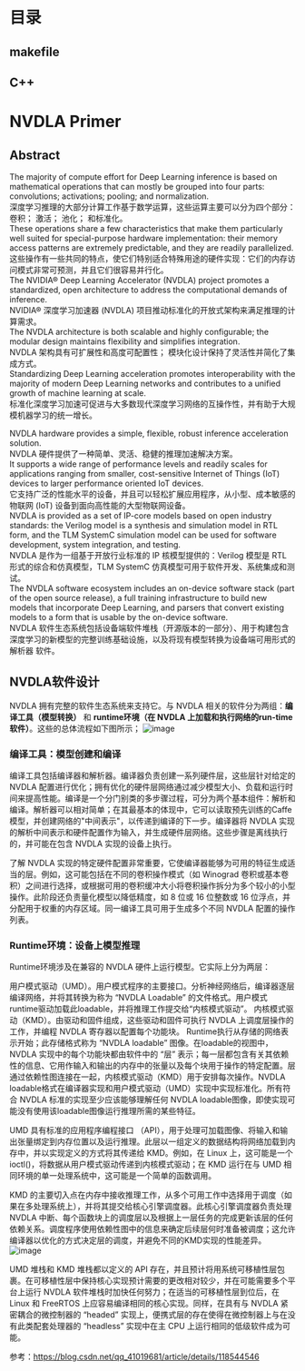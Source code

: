 # 目录
## makefile

## C++

##

# NVDLA Primer
## Abstract

The majority of compute effort for Deep Learning inference is based on mathematical operations that can mostly be grouped into four parts: convolutions; activations; pooling; and normalization.   
深度学习推理的大部分计算工作基于数学运算，这些运算主要可以分为四个部分：卷积； 激活； 池化； 和标准化。  
These operations share a few characteristics that make them particularly well suited for special-purpose hardware implementation: their memory access patterns are extremely predictable, and they are readily parallelized.   
这些操作有一些共同的特点，使它们特别适合特殊用途的硬件实现：它们的内存访问模式非常可预测，并且它们很容易并行化。  
The NVIDIA® Deep Learning Accelerator (NVDLA) project promotes a standardized, open architecture to address the computational demands of inference.   
NVIDIA® 深度学习加速器 (NVDLA) 项目推动标准化的开放式架构来满足推理的计算需求。  
The NVDLA architecture is both scalable and highly configurable; the modular design maintains flexibility and simplifies integration.   
NVDLA 架构具有可扩展性和高度可配置性； 模块化设计保持了灵活性并简化了集成方式。  
Standardizing Deep Learning acceleration promotes interoperability with the majority of modern Deep Learning networks and contributes to a unified growth of machine learning at scale.  
标准化深度学习加速可促进与大多数现代深度学习网络的互操作性，并有助于大规模机器学习的统一增长。  

NVDLA hardware provides a simple, flexible, robust inference acceleration solution.   
NVDLA 硬件提供了一种简单、灵活、稳健的推理加速解决方案。  
It supports a wide range of performance levels and readily scales for applications ranging from smaller, cost-sensitive Internet of Things (IoT) devices to larger performance oriented IoT devices.   
它支持广泛的性能水平的设备，并且可以轻松扩展应用程序，从小型、成本敏感的物联网 (IoT) 设备到面向高性能的大型物联网设备。  
NVDLA is provided as a set of IP-core models based on open industry standards: the Verilog model is a synthesis and simulation model in RTL form, and the TLM SystemC simulation model can be used for software development, system integration, and testing.   
NVDLA 是作为一组基于开放行业标准的 IP 核模型提供的：Verilog 模型是 RTL 形式的综合和仿真模型，TLM SystemC 仿真模型可用于软件开发、系统集成和测试。  
The NVDLA software ecosystem includes an on-device software stack (part of the open source release), a full training infrastructure to build new models that incorporate Deep Learning, and parsers that convert existing models to a form that is usable by the on-device software.  
NVDLA 软件生态系统包括设备端软件堆栈（开源版本的一部分）、用于构建包含深度学习的新模型的完整训练基础设施，以及将现有模型转换为设备端可用形式的解析器 软件。  

## NVDLA软件设计
NVDLA 拥有完整的软件生态系统来支持它。与 NVDLA 相关的软件分为两组：**编译工具（模型转换）** 和 **runtime环境（在 NVDLA 上加载和执行网络的run-time软件）**。这些的总体流程如下图所示；
![image](https://user-images.githubusercontent.com/63440757/177896845-0628d961-2677-4c64-8c77-ca83ff50cd5a.png)

### 编译工具：模型创建和编译
编译工具包括编译器和解析器。编译器负责创建一系列硬件层，这些层针对给定的 NVDLA 配置进行优化；拥有优化的硬件层网络通过减少模型大小、负载和运行时间来提高性能。编译是一个分门别类的多步骤过程，可分为两个基本组件：解析和编译。解析器可以相对简单；在其最基本的体现中，它可以读取预先训练的Caffe模型，并创建网络的"中间表示"，以传递到编译的下一步。编译器将 NVDLA 实现的解析中间表示和硬件配置作为输入，并生成硬件层网络。这些步骤是离线执行的，并可能在包含 NVDLA 实现的设备上执行。

了解 NVDLA 实现的特定硬件配置非常重要，它使编译器能够为可用的特征生成适当的层。例如，这可能包括在不同的卷积操作模式（如 Winograd 卷积或基本卷积）之间进行选择，或根据可用的卷积缓冲大小将卷积操作拆分为多个较小的小型操作。此阶段还负责量化模型以降低精度，如 8 位或 16 位整数或 16 位浮点，并分配用于权重的内存区域。同一编译工具可用于生成多个不同 NVDLA 配置的操作列表。

### Runtime环境：设备上模型推理
Runtime环境涉及在兼容的 NVDLA 硬件上运行模型。它实际上分为两层：

用户模式驱动（UMD）。用户模式程序的主要接口。分析神经网络后，编译器逐层编译网络，并将其转换为称为 “NVDLA Loadable” 的文件格式。用户模式runtime驱动加载此loadable，并将推理工作提交给“内核模式驱动”。
内核模式驱动（KMD）。由驱动和固件组成，这些驱动和固件可执行 NVDLA 上调度层操作的工作，并编程 NVDLA 寄存器以配置每个功能块。
Runtime执行从存储的网络表示开始；此存储格式称为 “NVDLA loadable” 图像。在loadable的视图中，NVDLA 实现中的每个功能块都由软件中的 “层” 表示；每一层都包含有关其依赖性的信息、它用作输入和输出的内存中的张量以及每个块用于操作的特定配置。层通过依赖性图连接在一起，内核模式驱动（KMD）用于安排每次操作。NVDLA loadable格式在编译器实现和用户模式驱动（UMD）实现中实现标准化。所有符合 NVDLA 标准的实现至少应该能够理解任何 NVDLA loadable图像，即使实现可能没有使用该loadable图像运行推理所需的某些特征。

UMD 具有标准的应用程序编程接口 （API），用于处理可加载图像、将输入和输出张量绑定到内存位置以及运行推理。此层以一组定义的数据结构将网络加载到内存中，并以实现定义的方式将其传递给 KMD。例如，在 Linux 上，这可能是一个ioctl()，将数据从用户模式驱动传递到内核模式驱动；在 KMD 运行在与 UMD 相同环境的单一处理系统中，这可能是一个简单的函数调用。

KMD 的主要切入点在内存中接收推理工作，从多个可用工作中选择用于调度（如果在多处理系统上），并将其提交给核心引擎调度器。此核心引擎调度器负责处理 NVDLA 中断、每个函数块上的调度层以及根据上一层任务的完成更新该层的任何依赖关系。调度程序使用依赖性图中的信息来确定后续层何时准备被调度；这允许编译器以优化的方式决定层的调度，并避免不同的KMD实现的性能差异。
![image](https://user-images.githubusercontent.com/63440757/177896986-a52f01ee-135b-4464-aa67-0ba9cd4b71e2.png)

UMD 堆栈和 KMD 堆栈都以定义的 API 存在，并且预计将用系统可移植性层包裹。在可移植性层中保持核心实现预计需要的更改相对较少，并在可能需要多个平台上运行 NVDLA 软件堆栈时加快任何努力；在适当的可移植性层到位后，在 Linux 和 FreeRTOS 上应容易编译相同的核心实现。同样，在具有与 NVDLA 紧密耦合的微控制器的 “headed” 实现上，便携式层的存在使得在微控制器上与在没有此类配套处理器的 “headless” 实现中在主 CPU 上运行相同的低级软件成为可能。

参考：https://blog.csdn.net/qq_41019681/article/details/118544546

